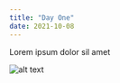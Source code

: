 ```yaml
---
title: "Day One"
date: 2021-10-08
---
```

Lorem ipsum dolor sil amet

![alt text](https://github.com/aozbakir/github-pages-with-jekyll/blob/test.png?raw=true)
